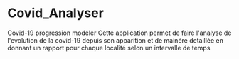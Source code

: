 # Covid_Analyser
Covid-19 progression modeler
Cette application permet de faire l'analyse de l'evolution de la covid-19 
depuis son apparition et de mainére detaillée 
en donnant un rapport pour chaque localité selon un intervalle de temps
